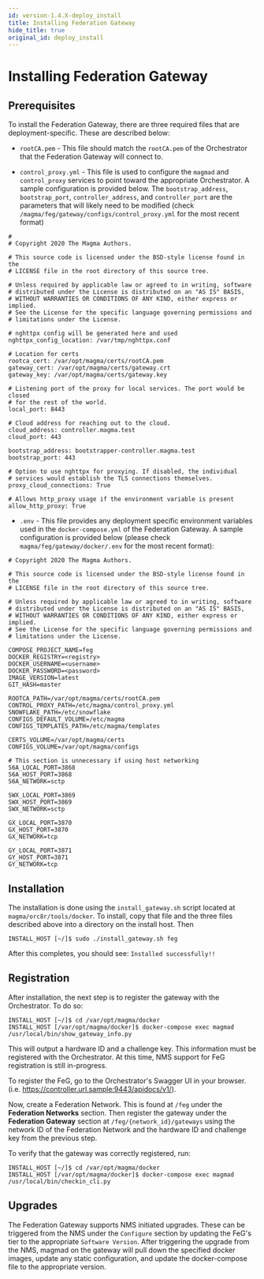 ```yaml
---
id: version-1.4.X-deploy_install
title: Installing Federation Gateway
hide_title: true
original_id: deploy_install
---
```

# Installing Federation Gateway

## Prerequisites

To install the Federation Gateway, there are three required files that are
deployment-specific. These are described below:

* `rootCA.pem` - This file should match the `rootCA.pem` of the Orchestrator
that the Federation Gateway will connect to.

* `control_proxy.yml` - This file is used to configure the `magmad`
and `control_proxy` services to point toward the appropriate Orchestrator.
A sample configuration is provided below. The `bootstrap_address`,
`bootstrap_port`, `controller_address`, and `controller_port` are the
parameters that will likely need to be modified (check
  `/magma/feg/gateway/configs/control_proxy.yml` for the most recent
  format)

```
#
# Copyright 2020 The Magma Authors.

# This source code is licensed under the BSD-style license found in the
# LICENSE file in the root directory of this source tree.

# Unless required by applicable law or agreed to in writing, software
# distributed under the License is distributed on an "AS IS" BASIS,
# WITHOUT WARRANTIES OR CONDITIONS OF ANY KIND, either express or implied.
# See the License for the specific language governing permissions and
# limitations under the License.

# nghttpx config will be generated here and used
nghttpx_config_location: /var/tmp/nghttpx.conf

# Location for certs
rootca_cert: /var/opt/magma/certs/rootCA.pem
gateway_cert: /var/opt/magma/certs/gateway.crt
gateway_key: /var/opt/magma/certs/gateway.key

# Listening port of the proxy for local services. The port would be closed
# for the rest of the world.
local_port: 8443

# Cloud address for reaching out to the cloud.
cloud_address: controller.magma.test
cloud_port: 443

bootstrap_address: bootstrapper-controller.magma.test
bootstrap_port: 443

# Option to use nghttpx for proxying. If disabled, the individual
# services would establish the TLS connections themselves.
proxy_cloud_connections: True

# Allows http_proxy usage if the environment variable is present
allow_http_proxy: True
```

* `.env` - This file provides any deployment specific environment variables used
in the `docker-compose.yml` of the Federation Gateway. A sample configuration
is provided below (please check `magma/feg/gateway/docker/.env` for the most
  recent format):

```
# Copyright 2020 The Magma Authors.

# This source code is licensed under the BSD-style license found in the
# LICENSE file in the root directory of this source tree.

# Unless required by applicable law or agreed to in writing, software
# distributed under the License is distributed on an "AS IS" BASIS,
# WITHOUT WARRANTIES OR CONDITIONS OF ANY KIND, either express or implied.
# See the License for the specific language governing permissions and
# limitations under the License.

COMPOSE_PROJECT_NAME=feg
DOCKER_REGISTRY=<registry>
DOCKER_USERNAME=<username>
DOCKER_PASSWORD=<password>
IMAGE_VERSION=latest
GIT_HASH=master

ROOTCA_PATH=/var/opt/magma/certs/rootCA.pem
CONTROL_PROXY_PATH=/etc/magma/control_proxy.yml
SNOWFLAKE_PATH=/etc/snowflake
CONFIGS_DEFAULT_VOLUME=/etc/magma
CONFIGS_TEMPLATES_PATH=/etc/magma/templates

CERTS_VOLUME=/var/opt/magma/certs
CONFIGS_VOLUME=/var/opt/magma/configs

# This section is unnecessary if using host networking
S6A_LOCAL_PORT=3868
S6A_HOST_PORT=3868
S6A_NETWORK=sctp

SWX_LOCAL_PORT=3869
SWX_HOST_PORT=3869
SWX_NETWORK=sctp

GX_LOCAL_PORT=3870
GX_HOST_PORT=3870
GX_NETWORK=tcp

GY_LOCAL_PORT=3871
GY_HOST_PORT=3871
GY_NETWORK=tcp
```

## Installation

The installation is done using the `install_gateway.sh` script located at
`magma/orc8r/tools/docker`. To install, copy that file and the three files
described above into a directory on the install host. Then

```console
INSTALL_HOST [~/]$ sudo ./install_gateway.sh feg
```

After this completes, you should see: `Installed successfully!!`

## Registration

After installation, the next step is to register the gateway with the Orchestrator.
To do so:

```console
INSTALL_HOST [~/]$ cd /var/opt/magma/docker
INSTALL_HOST [/var/opt/magma/docker]$ docker-compose exec magmad /usr/local/bin/show_gateway_info.py
```

This will output a hardware ID and a challenge key. This information must be
registered with the Orchestrator. At this time, NMS support for FeG
registration is still in-progress.

To register the FeG, go to the Orchestrator's Swagger UI in your browser.
(i.e. https://controller.url.sample:9443/apidocs/v1/).

Now, create a Federation Network. This is found at `/feg` under the
**Federation Networks** section. Then register the gateway under the
**Federation Gateway** section at `/feg/{network_id}/gateways` using the
network ID of the Federation Network and the hardware ID and challenge key
from the previous step.

To verify that the gateway was correctly registered, run:

```console
INSTALL_HOST [~/]$ cd /var/opt/magma/docker
INSTALL_HOST [/var/opt/magma/docker]$ docker-compose exec magmad /usr/local/bin/checkin_cli.py
```

## Upgrades

The Federation Gateway supports NMS initiated upgrades. These can be triggered
from the NMS under the `Configure` section by updating the FeG's tier to the
appropriate `Software Version`. After triggering the upgrade from the NMS,
magmad on the gateway will pull down the specified docker images,
update any static configuration, and update the docker-compose file to the
appropriate version.
